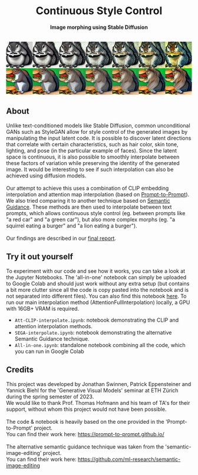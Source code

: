 <h1 align="center">Continuous Style Control</h1>
<p align="center"><strong>Image morphing using Stable Diffusion</strong></p>
<br/>
<div align="center"><img src="preview.png"></img></div>
<h2>About</h2>

Unlike text-conditioned models like Stable Diffusion, common unconditional
GANs such as StyleGAN allow for style control of the generated images by manipulating
the input latent code. It is possible to discover latent directions that
correlate with certain characteristics, such as hair color, skin tone, lighting, and
pose (in the particular example of faces). Since the latent space is continuous, it
is also possible to smoothly interpolate between these factors of variation while
preserving the identity of the generated image. It would be interesting to see if
such interpolation can also be achieved using diffusion models.
<br><br>
Our attempt to achieve this uses a combination of CLIP embedding interpolation and attention map interpolation (based on <a href="https://prompt-to-prompt.github.io/">Prompt-to-Prompt</a>).
We also tried comparing it to another technique based on <a href="https://github.com/ml-research/semantic-image-editing">Semantic Guidance</a>. These methods are then used to interpolate between text prompts, which allows continuous style control (eg. between prompts like "a red car" and "a green car"), but also more complex morphs (eg. "a squirrel eating a burger" and "a lion eating a burger").
<br><br>
Our findings are described in our [final report](report.pdf).

<h2>Try it out yourself</h2>

To experiment with our code and see how it works, you can take a look at the Jupyter Notebooks. The 'all-in-one' notebook can simply be uploaded to Google Colab and should just work without any extra setup (but contains a bit more clutter since all the code is copy pasted into the notebook and is not separated into different files). You can also find this notebook <a href="">here</a>. To run our main interpolation method (AttentionFullInterpolation) locally, a GPU with 16GB+ VRAM is required.

- `Att-CLIP-interpolate.ipynb`: notebook demonstrating the CLIP and attention interpolation methods.
- `SEGA-interpolate.ipynb`: notebook demonstrating the alternative Semantic Guidance technique.
- `All-in-one.ipynb`: standalone notebook combining all the code, which you can run in Google Colab

<h2>Credits</h2>

This project was developed by Jonathan Swinnen, Patrick Eppensteiner and Yannick Biehl for the 'Generative Visual Models' seminar at ETH Zürich during the spring semester of 2023. 
<br> We would like to thank Prof. Thomas Hofmann and his team of TA's for their support, without whom this project would not have been possible.
<br><br>
The code & notebook is heavily based on the one provided in the 'Prompt-to-Prompt' project. <br> You can find their work here:
https://prompt-to-prompt.github.io/
<br><br>
The alternative semantic guidance technique was taken from the 'semantic-image-editing' project. <br> You can find their work here:
https://github.com/ml-research/semantic-image-editing
